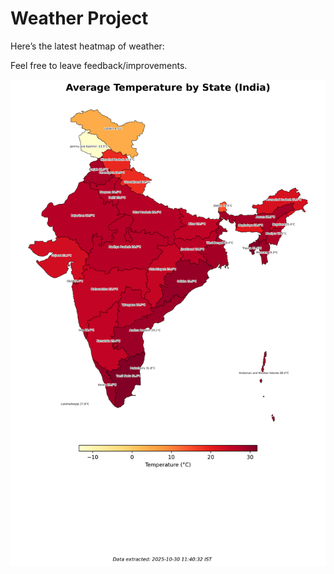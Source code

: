 # Weather Project

Here’s the latest heatmap of weather:

Feel free to leave feedback/improvements.

![India Heatmap](docs/assets/india_heatmap.png?v=03015A)
